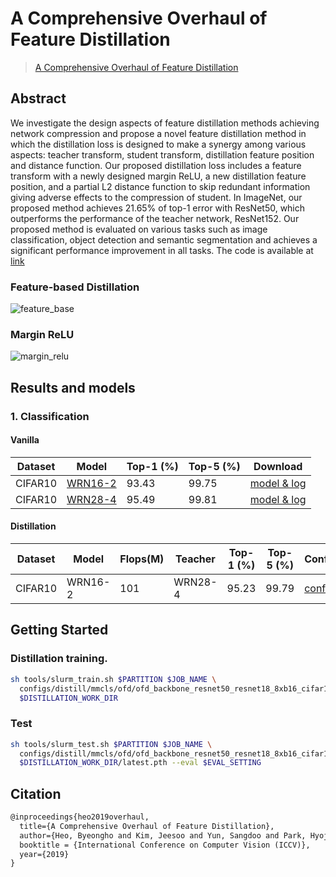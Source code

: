 # A Comprehensive Overhaul of Feature Distillation

> [A Comprehensive Overhaul of Feature Distillation](https://sites.google.com/view/byeongho-heo/overhaul)

## Abstract

We investigate the design aspects of feature distillation methods achieving network compression and propose a novel feature distillation method in which the distillation loss is designed to make a synergy among various aspects: teacher transform, student transform, distillation feature position and distance function. Our proposed distillation loss includes a feature transform with a newly designed margin ReLU, a new distillation feature position, and a partial L2 distance function to skip redundant information giving adverse effects to the compression of student. In ImageNet, our proposed method achieves 21.65% of top-1 error with ResNet50, which outperforms the performance of the teacher network, ResNet152. Our proposed method is evaluated on various tasks such as image classification, object detection and semantic segmentation and achieves a significant performance improvement in all tasks. The code is available at [link](https://sites.google.com/view/byeongho-heo/overhaul)

### Feature-based Distillation

![feature_base](https://user-images.githubusercontent.com/88702197/187423965-bb3bde16-c71a-43c6-903c-69aff1005415.png)

### Margin ReLU

![margin_relu](https://user-images.githubusercontent.com/88702197/187423981-67106ac2-48d9-4002-8b32-b92a90b1dacd.png)

## Results and models

### 1. Classification

#### Vanilla

| Dataset | Model                                                                  | Top-1 (%) | Top-5 (%) | Download          |
| ------- | ---------------------------------------------------------------------- | --------- | --------- | ----------------- |
| CIFAR10 | [WRN16-2](../../../vanilla/mmcls/wide-resnet/wrn16_2_b16x8_cifar10.py) | 93.43     | 99.75     | [model & log](<>) |
| CIFAR10 | [WRN28-4](../../../vanilla/mmcls/wide-resnet/wrn28_4_b16x8_cifar10.py) | 95.49     | 99.81     | [model & log](<>) |

#### Distillation

| Dataset | Model   | Flops(M) | Teacher | Top-1 (%) | Top-5 (%) | Configs                                                     | Download          |
| ------- | ------- | -------- | ------- | --------- | --------- | ----------------------------------------------------------- | ----------------- |
| CIFAR10 | WRN16-2 | 101      | WRN28-4 | 95.23     | 99.79     | [config](./ofd_backbone_resnet50_resnet18_8xb16_cifar10.py) | [model & log](<>) |

## Getting Started

### Distillation training.

```bash
sh tools/slurm_train.sh $PARTITION $JOB_NAME \
  configs/distill/mmcls/ofd/ofd_backbone_resnet50_resnet18_8xb16_cifar10.py \
  $DISTILLATION_WORK_DIR
```

### Test

```bash
sh tools/slurm_test.sh $PARTITION $JOB_NAME \
  configs/distill/mmcls/ofd/ofd_backbone_resnet50_resnet18_8xb16_cifar10.py \
  $DISTILLATION_WORK_DIR/latest.pth --eval $EVAL_SETTING
```

## Citation

```latex
@inproceedings{heo2019overhaul,
  title={A Comprehensive Overhaul of Feature Distillation},
  author={Heo, Byeongho and Kim, Jeesoo and Yun, Sangdoo and Park, Hyojin and Kwak, Nojun and Choi, Jin Young},
  booktitle = {International Conference on Computer Vision (ICCV)},
  year={2019}
}
```
